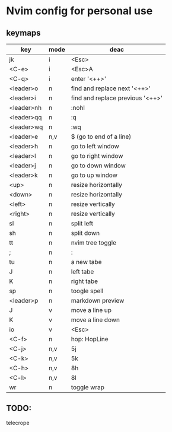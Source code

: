 # Nvim config for personal use

## keymaps

| key          | mode | deac                               |
|--------------|------|------------------------------------|
| jk           | i    | \<Esc\>                            |
| \<C-e\>      | i    | \<Esc\>A                           |
| \<C-q\>      | i    | enter '\<++\>'                     |
| \<leader\>o  | n    | find and replace next '\<++\>'     |
| \<leader\>i  | n    | find and replace previous '\<++\>' |
| \<leader\>nh | n    | :nohl                              |
| \<leader\>qq | n    | :q                                 |
| \<leader\>wq | n    | :wq                                |
| \<leader\>e  | n,v  | $ (go to end of a line)            |
| \<leader\>h  | n    | go to left window                  |
| \<leader\>l  | n    | go to right window                 |
| \<leader\>j  | n    | go to down window                  |
| \<leader\>k  | n    | go to up window                    |
| \<up\>       | n    | resize horizontally                |
| \<down\>     | n    | resize horizontally                |
| \<left\>     | n    | resize vertically                  |
| \<right\>    | n    | resize vertically                  |
| sl           | n    | split left                         |
| sh           | n    | split down                         |
| tt           | n    | nvim tree toggle                   |
| ;            | n    | :                                  |
| tu           | n    | a new tabe                         |
| J            | n    | left tabe                          |
| K            | n    | right tabe                         |
| sp           | n    | toogle spell                       |
| \<leader\>p  | n    | markdown preview                   |
| J            | v    | move a line up                     |
| K            | v    | move a line down                   |
| io           | v    | \<Esc\>                            |
| \<C-f\>      | n    | hop: HopLine                       |
| \<C-j\>      | n,v  | 5j                                 |
| \<C-k\>      | n,v  | 5k                                 |
| \<C-h\>      | n,v  | 8h                                 |
| \<C-l\>      | n,v  | 8l                                 |
| <leader>wr   | n    | toggle wrap                        |

## TODO:

telecrope
